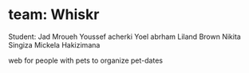 # team: Whiskr
Student:
Jad Mroueh
Youssef acherki 
Yoel abrham
Liland Brown
Nikita Singiza 
Mickela Hakizimana

web for people with pets to organize pet-dates

